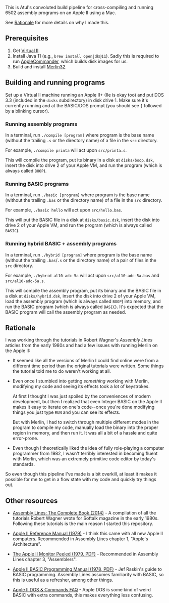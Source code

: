 This is Atul's convoluted build pipeline for cross-compiling
and running 6502 assembly programs on an Apple II using a Mac.

See [Rationale](#rationale) for more details on why I made this.

## Prerequisites

1. Get [Virtual II][].
2. Install Java 11 (e.g., `brew install openjdk@11`). Sadly
   this is required to run [AppleCommander], which builds disk
   images for us.
3. Build and install [Merlin32][].

[Virtual II]: https://www.virtualii.com/
[AppleCommander]: https://applecommander.github.io/
[Merlin32]: https://github.com/apple2accumulator/merlin32#build-with-default-install-loaction

## Building and running programs

Set up a Virtual II machine running an Apple II+ (IIe is okay too)
and put DOS 3.3 (included in the `disks` subdirectory) in disk
drive 1. Make sure it's currently running and at the BASIC/DOS
prompt (you should see `]` followed by a blinking cursor).

### Running assembly programs

In a terminal, run `./compile [program]` where program is the
base name (without the trailing `.s` or the directory name) of
a file in the `src` directory.

For example, `./compile printa` will act upon `src/printa.s`.

This will compile the program, put its binary in a disk at
`disks/boop.dsk`, insert the disk into drive 2 of your
Apple VM, and run the program (which is always called `BOOP`).

### Running BASIC programs

In a terminal, run `./basic [program]` where program is the
base name (without the trailing `.bas` or the directory name) of
a file in the `src` directory.

For example, `./basic hello` will act upon `src/hello.bas`.

This will put the BASIC file in a disk at `disks/basic.dsk`,
insert the disk into drive 2 of your Apple VM, and run the
program (which is always called `BASIC`).

### Running hybrid BASIC + assembly programs

In a terminal, run `./hybrid [program]` where program is the
base name (without the trailing `.bas`/`.s` or the directory name) of
a pair of files in the `src` directory.

For example, `./hybrid al10-adc-5a` will act upon `src/al10-adc-5a.bas`
and `src/al10-adc-5a.s`.

This will compile the assembly program, put its binary and the BASIC
file in a disk at `disks/hybrid.dsk`, insert the disk into drive 2
of your Apple VM, load the assembly program (which is always called `BOOP`)
into memory, and run the BASIC program (which is always called `BASIC`).
It's expected that the BASIC program will call the assembly program
as needed.

## Rationale

I was working through the tutorials in Robert Wagner's _Assembly Lines_
articles from the early 1980s and had a few issues with running
Merlin on the Apple II:

* It seemed like all the versions of Merlin I could find online were
  from a different time period than the original tutorials were
  written. Some things the tutorial told me to do weren't working
  at all.

* Even once I stumbled into getting _something_ working with Merlin,
  modifying my code and seeing its effects took a lot of keystrokes.

  At first I thought I was just spoiled by the conveniences of
  modern development, but then I realized that even Integer BASIC
  on the Apple II makes it easy to iterate on one's code--once you're
  done modifying things you just type `RUN` and you can see its effects.

  But with Merlin, I had to switch through multiple different modes in the
  program to compile my code, manually load the binary into the
  proper region in memory, and then run it. It was all a bit of a
  hassle and quite error-prone.

* Even though I theoretically liked the idea of fully role-playing
  a computer programmer from 1982, I wasn't terribly interested in
  becoming fluent with Merlin, which was an extremely primitive
  code editor by today's standards.

So even though this pipeline I've made is a bit overkill, at
least it makes it possible for me to get in a flow state with
my code and quickly try things out.

## Other resources

* [Assembly Lines: The Complete Book (2014)](https://archive.org/details/AssemblyLinesCompleteWagner/page/n211/mode/2up) - A compilation of all the tutorials Robert Wagner wrote for Softalk magazine in the early 1980s. Following these tutorials is the main reason I started this repository.

* [Apple II Reference Manual (1979)](https://archive.org/details/apple-ii-ref-manual/mode/2up) - I think this came with all new Apple II computers. Recommended in Assembly Lines chapter 1, "Apple's Architecture".

* [The Apple II Monitor Peeled (1979, PDF)](https://mirrors.apple2.org.za/Apple%20II%20Documentation%20Project/Books/A.P.P.L.E.%20-%20Dougherty%20-%20The%20Apple%20II%20Monitor%20Peeled.pdf) - Recommended in Assembly Lines chapter 3, "Assemblers".

* [Apple II BASIC Programming Manual (1978, PDF)](http://cini.classiccmp.org/pdf/Apple/Apple%20II%20Basic%20Programming%20Manual.pdf) - Jef Raskin's guide to BASIC programming. Assembly Lines assumes familiarity with BASIC, so this is useful as a refresher, among other things.

* [Apple II DOS & Commands FAQ](https://mirrors.apple2.org.za/ftp.apple.asimov.net/documentation/programming/basic/Apple%20II%20DOS%20%26%20Commands%20FAQ.txt) - Apple DOS is some kind of weird BASIC with extra commands, this makes everything less confusing.

